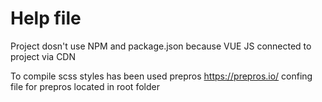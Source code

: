 Help file
==========

Project dosn't use NPM and package.json because VUE JS
connected to project via CDN


To compile scss styles has been used prepros https://prepros.io/
confing file for prepros located in root folder

